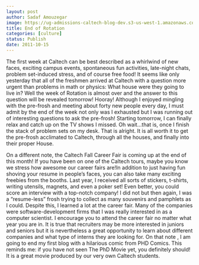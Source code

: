 ```yaml
---
layout: post
author: Sadaf Amouzegar
image: https://ug-admissions-caltech-blog-dev.s3-us-west-1.amazonaws.com/old_pictures/caltech_as_it_happens/6a0105349b8251970b014e8bf3bb29970d.gif
title: End of Rotation 
categories: [culture]
status: Publish
date: 2011-10-15
---
```


The first week at Caltech can be best described as a whirlwind of new faces, exciting campus events, spontaneous fun activities, late-night chats, problem set-induced stress, and of course free food! It seems like only yesterday that all of the freshmen arrived at Caltech with a question more urgent than problems in math or physics: What house were they going to live in? Well the week of Rotation is almost over and the answer to this question will be revealed tomorrow! Hooray!
Although I enjoyed mingling with the pre-frosh and meeting about forty new people every day, I must admit by the end of the week not only was I exhausted but I was running out of interesting questions to ask the pre-frosh! Starting tomorrow, I can finally relax and catch up on the TV shows I missed. Oh wait…that is, once I finish the stack of problem sets on my desk. That is alright. It is all worth it to get the pre-frosh acclimated to Caltech, through all the houses, and finally into their proper House.

On a different note, the Caltech Fall Career Fair is coming up at the end of this month! If you have been on one of the Caltech tours, maybe you know we stress how awesome our career fairs are!In addition to just having fun shoving your resume in people’s faces, you can also take many exciting freebies from the booths. Last year, I received all sorts of stickers, t-shirts, writing utensils, magnets, and even a poker set! Even better, you could score an interview with a top-notch company! I did not but then again, I was a “resume-less” frosh trying to collect as many souvenirs and pamphlets as I could. Despite this, I learned a lot at the career fair. Many of the companies were software-development firms that I was really interested in as a computer scientist. I encourage you to attend the career fair no matter what year you are in. It is true that recruiters may be more interested in juniors and seniors but it is nevertheless a great opportunity to learn about different companies and what type of interns they are looking for. 
On that note , I am going to end my first blog with a hilarious comic from PHD Comics. This reminds me: if you have not seen The PhD Movie yet, you definitely should! It is a great movie produced by our very own Caltech students.

